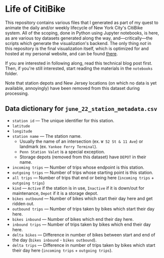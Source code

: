 # Life of CitiBike

This repository contains various files that I generated as part of my quest to animate the daily and/or weekly
lifecycle of New York City's CitiBike system. All of the scoping, done in Python using Jupyter notebooks, is here, as
 are various toy datasets generated along the way, and&mdash;critically&mdash;the scripts which generate the
 visualization's backend. The only thing *not* in this repository is the final visualization itself, which is
 optimized for and hosted at my personal website, and can be found [there](https://github.com/ResidentMario/mysite/blob/master/templates/visualizations/life-of-a-citibike.html).

If you are interested in following along, read this technical blog post first. Then, if you're still interested,
start reading the materials in the `notebooks` folder.

Note that station depots and New Jersey locations (on which no data is yet available, annoyingly) have been removed from
this dataset during processing.

## Data dictionary for `june_22_station_metadata.csv`

* `station id` &mdash; The unique identifier for this station.
* `latitude`
* `longitude`
* `station name` &mdash; The station name.
    * Usually the name of an intersection (ex. `W 52 St & 11 Ave`) or landmark (ex. `Yankee Ferry Terminal`).
    * `Penn Station Valet` is a special exception.
    * Storage depots (removed from this dataset) have `DEPOT` in their name.
* `incoming trips` &mdash; Number of trips whose endpoint is this station.
* `outgoing trips` &mdash; Number of trips whose starting point is this station.
* `all trips` &mdash; Number of trips that end or being here (`incoming trips` + `outgoing trips`)
* `kind` &mdash; `Active` if the station is in use, `Inactive` if it is down/out for maintenance, `Depot` if it is a
storage depot.
* `bikes outbound` &mdash; Number of bikes which start their day here and get ridden out.
* `outbound trips` &mdash; Number of trips taken by bikes which start their day here.
* `bikes inbound` &mdash; Number of bikes which end their day here.
* `inbound trips` &mdash; Number of trips taken by bikes which end their day here.
* `delta bikes` &mdash; Difference in number of bikes between start and end of the day (`bikes inbound` - `bikes
outbound`).
* `delta trips` &mdash; Difference in number of trips taken by bikes which start their day here (`incoming trips` +
`outgoing trips`).